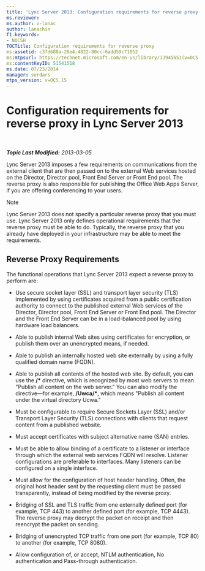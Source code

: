 ```yaml
---
title: 'Lync Server 2013: Configuration requirements for reverse proxy'
ms.reviewer: 
ms.author: v-lanac
author: lanachin
f1.keywords:
- NOCSH
TOCTitle: Configuration requirements for reverse proxy
ms:assetid: c37d688a-28e4-4822-80cc-6add59c71052
ms:mtpsurl: https://technet.microsoft.com/en-us/library/JJ945651(v=OCS.15)
ms:contentKeyID: 51541518
ms.date: 07/23/2014
manager: serdars
mtps_version: v=OCS.15
---
```


<div data-xmlns="http://www.w3.org/1999/xhtml">

<div class="topic" data-xmlns="http://www.w3.org/1999/xhtml" data-msxsl="urn:schemas-microsoft-com:xslt" data-cs="https://msdn.microsoft.com/">

<div data-asp="https://msdn2.microsoft.com/asp">

# Configuration requirements for reverse proxy in Lync Server 2013

</div>

<div id="mainSection">

<div id="mainBody">

<span> </span>

_**Topic Last Modified:** 2013-03-05_

Lync Server 2013 imposes a few requirements on communications from the external client that are then passed on to the external Web services hosted on the Director, Director pool, Front End Server or Front End pool. The reverse proxy is also responsible for publishing the Office Web Apps Server, if you are offering conferencing to your users.

<div>


> [!NOTE]  
> Lync Server 2013 does not specify a particular reverse proxy that you must use. Lync Server 2013 only defines operational requirements that the reverse proxy must be able to do. Typically, the reverse proxy that you already have deployed in your infrastructure may be able to meet the requirements.



</div>

<div>

## Reverse Proxy Requirements

The functional operations that Lync Server 2013 expect a reverse proxy to perform are:

  - Use secure socket layer (SSL) and transport layer security (TLS) implemented by using certificates acquired from a public certification authority to connect to the published external Web services of the Director, Director pool, Front End Server or Front End pool. The Director and the Front End Server can be in a load-balanced pool by using hardware load balancers.

  - Able to publish internal Web sites using certificates for encryption, or publish them over an unencrypted means, if needed.

  - Able to publish an internally hosted web site externally by using a fully qualified domain name (FQDN).

  - Able to publish all contents of the hosted web site. By default, you can use the **/\*** directive, which is recognized by most web servers to mean "Publish all content on the web server." You can also modify the directive—for example, **/Uwca/\***, which means "Publish all content under the virtual directory Ucwa."

  - Must be configurable to require Secure Sockets Layer (SSL) and/or Transport Layer Security (TLS) connections with clients that request content from a published website.

  - Must accept certificates with subject alternative name (SAN) entries.

  - Must be able to allow binding of a certificate to a listener or interface through which the external web services FQDN will resolve. Listener configurations are preferable to interfaces. Many listeners can be configured on a single interface.

  - Must allow for the configuration of host header handling. Often, the original host header sent by the requesting client must be passed transparently, instead of being modified by the reverse proxy.

  - Bridging of SSL and TLS traffic from one externally defined port (for example, TCP 443) to another defined port (for example, TCP 4443). The reverse proxy may decrypt the packet on receipt and then reencrypt the packet on sending.

  - Bridging of unencrypted TCP traffic from one port (for example, TCP 80) to another (for example, TCP 8080).

  - Allow configuration of, or accept, NTLM authentication, No authentication and Pass-through authentication.

</div>

</div>

<span> </span>

</div>

</div>

</div>

